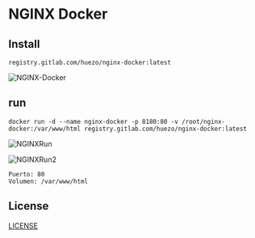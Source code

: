 # NGINX Docker


## Install

`registry.gitlab.com/huezo/nginx-docker:latest`

![NGINX-Docker](https://i.imgur.com/PGHk1vG.png)

## run

`docker run -d --name nginx-docker -p 8180:80 -v /root/nginx-docker:/var/www/html registry.gitlab.com/huezo/nginx-docker:latest`

![NGINXRun](https://i.imgur.com/TKgGtQi.png)

![NGINXRun2](https://i.imgur.com/eDaSTlR.png)

```
Puerto: 80
Volumen: /var/www/html

```


## License
[LICENSE](LICENSE)

